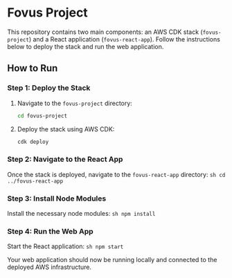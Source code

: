 # Fovus Project

This repository contains two main components: an AWS CDK stack (`fovus-project`) and a React application (`fovus-react-app`). Follow the instructions below to deploy the stack and run the web application.

## How to Run

### Step 1: Deploy the Stack

1. Navigate to the `fovus-project` directory:
    ```sh
    cd fovus-project
    ```

2. Deploy the stack using AWS CDK:
    ```sh
    cdk deploy
    ```

### Step 2: Navigate to the React App

Once the stack is deployed, navigate to the `fovus-react-app` directory:
    ```sh
    cd ../fovus-react-app
    ```

### Step 3: Install Node Modules

Install the necessary node modules:
    ```sh
    npm install
    ```

### Step 4: Run the Web App

Start the React application:
    ```sh
    npm start
    ```

Your web application should now be running locally and connected to the deployed AWS infrastructure.
